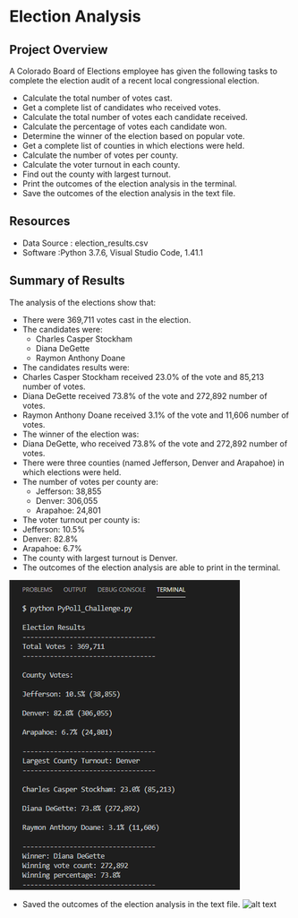 # Election Analysis

## Project Overview
A Colorado Board of Elections employee has given the following tasks to complete the election audit of a recent local congressional election.

- Calculate the total number of votes cast.
- Get  a complete list of candidates who received votes.
- Calculate the total number of votes each candidate received.
- Calculate the percentage of votes each candidate won.
- Determine the winner of the election based on popular vote.
- Get  a complete list of counties in which elections were held.
- Calculate the number of votes per county.
- Calculate the voter turnout in each county.
- Find out the county with largest turnout.
- Print the outcomes of the election analysis in the terminal.
- Save the outcomes of the election analysis in the text file.

## Resources
- Data Source : election_results.csv
- Software :Python 3.7.6, Visual Studio Code, 1.41.1

## Summary of Results
The analysis of the elections show that:
- There were 369,711 votes cast in the election.
- The candidates were:
  - Charles Casper Stockham
  - Diana DeGette
  - Raymon Anthony Doane
 - The candidates results were:
  - Charles Casper Stockham received 23.0% of the vote and 85,213 number of votes.
  - Diana DeGette received 73.8%  of the vote and 272,892 number of votes.
  - Raymon Anthony Doane received 3.1% of the vote and 11,606 number of votes.
 - The winner of the election was:
  - Diana DeGette, who received 73.8% of the vote and 272,892 number of votes.
- There were three counties (named Jefferson, Denver and Arapahoe) in which elections were held.
- The number of votes per county are:
  - Jefferson:  38,855
  - Denver: 306,055
  - Arapahoe: 24,801
 - The voter turnout per county is:
  - Jefferson: 10.5% 
  - Denver: 82.8% 
  - Arapahoe: 6.7% 
 - The county with largest turnout is Denver.
 - The outcomes of the election analysis are able to print in the terminal.

![alt text](Images/terminal_results1.png)

 - Saved the outcomes of the election analysis in the text file.
![alt text](Images/ProcessFlow.png)




